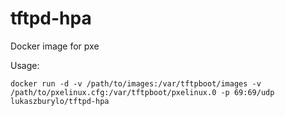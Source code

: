 # tftpd-hpa
Docker image for pxe

Usage:

```
docker run -d -v /path/to/images:/var/tftpboot/images -v /path/to/pxelinux.cfg:/var/tftpboot/pxelinux.0 -p 69:69/udp lukaszburylo/tftpd-hpa
```
